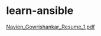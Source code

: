 # learn-ansible
[Navien_Gowrishankar_Resume_1.pdf](https://github.com/user-attachments/files/17731169/Navien_Gowrishankar_Resume_1.pdf)
